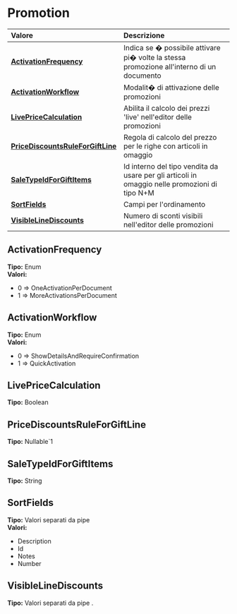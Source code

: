 # Promotion

| Valore | Descrizione |
| :--- | :--- |
| [**ActivationFrequency**](promotion.md#activationfrequency) | Indica se � possibile attivare pi� volte la stessa promozione all'interno di un documento |
| [**ActivationWorkflow**](promotion.md#activationworkflow) | Modalit� di attivazione delle promozioni |
| [**LivePriceCalculation**](promotion.md#livepricecalculation) | Abilita il calcolo dei prezzi 'live' nell'editor delle promozioni |
| [**PriceDiscountsRuleForGiftLine**](promotion.md#pricediscountsruleforgiftline) | Regola di calcolo del prezzo per le righe con articoli in omaggio |
| [**SaleTypeIdForGiftItems**](promotion.md#saletypeidforgiftitems) | Id interno del tipo vendita da usare per gli articoli in omaggio nelle promozioni di tipo N+M |
| [**SortFields**](promotion.md#sortfields) | Campi per l'ordinamento |
| [**VisibleLineDiscounts**](promotion.md#visiblelinediscounts) | Numero di sconti visibili nell'editor delle promozioni |

## ActivationFrequency

**Tipo:** Enum  
**Valori:**

* 0 =&gt; OneActivationPerDocument
* 1 =&gt; MoreActivationsPerDocument

## ActivationWorkflow

**Tipo:** Enum  
**Valori:**

* 0 =&gt; ShowDetailsAndRequireConfirmation
* 1 =&gt; QuickActivation

## LivePriceCalculation

**Tipo:** Boolean

## PriceDiscountsRuleForGiftLine

**Tipo:** Nullable`1

## SaleTypeIdForGiftItems

**Tipo:** String

## SortFields

**Tipo:** Valori separati da pipe  
**Valori:**

* Description
* Id
* Notes
* Number

## VisibleLineDiscounts

**Tipo:** Valori separati da pipe
.
